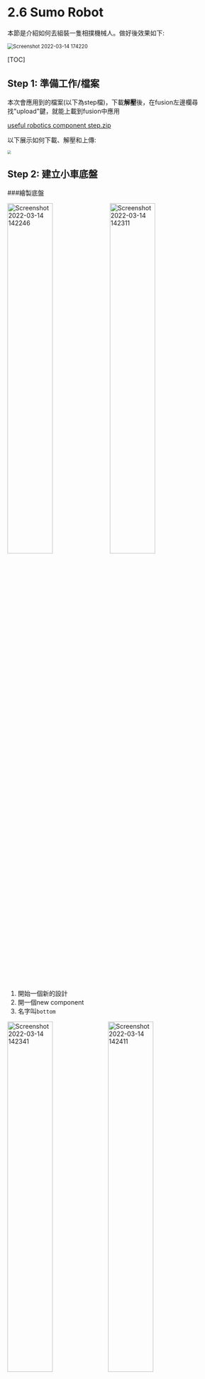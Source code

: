 # 2.6 Sumo Robot

本節是介紹如何去組裝一隻相撲機械人。做好後效果如下:

<img src="Screenshot 2022-03-14 174220.png" alt="Screenshot 2022-03-14 174220" style="zoom:80%;" />

[TOC]

## Step 1: 準備工作/檔案

本次會應用到的檔案(以下為step檔)，下載**解壓**後，在fusion左邊欄尋找"upload"鍵，就能上載到fusion中應用

[useful robotics component step.zip](useful_robotics_component_step.zip)

以下展示如何下載、解壓和上傳:

<img src="upload.gif" style="zoom:50%;" />

## Step 2: 建立小車底盤

###繪製底盤

<img src="Screenshot 2022-03-14 142246.png" alt="Screenshot 2022-03-14 142246" style="width:45%;" /> <img src="Screenshot 2022-03-14 142311.png" alt="Screenshot 2022-03-14 142311" style="width:45%;" />

1. 開始一個新的設計
2. 開一個new component
2. 名字叫`bottom`



<img src="Screenshot 2022-03-14 142341-16472534115661.png" alt="Screenshot 2022-03-14 142341" style="WIDTH:45%;" /><img src="Screenshot 2022-03-14 142411-16472534165382.png" alt="Screenshot 2022-03-14 142411" style="width:45%;" />

1. 確保小黑點在bottom這個component旁邊
2. 開一個`new sketch`



![Screenshot 2022-03-14 143037](Screenshot 2022-03-14 143037.png)

1. 底盤尺寸可參考上面的圖
2. <u>*尺寸不用完全一樣一模, 尤其是機械人的長和寬, 畫好後之後可以修改的*</u>

<img src="Screenshot 2022-03-14 143148.png" alt="Screenshot 2022-03-14 143148" style="WIDTH:45%;" /><img src="Screenshot 2022-03-14 143228.png" alt="Screenshot 2022-03-14 143228" style="WIDTH:45%;" />

1. 搜尋`change parameters`
2. 開一個新的變數叫`thickness`, 值為`3mm`



<img src="Screenshot 2022-03-14 143251 (2)_LI.jpg" alt="Screenshot 2022-03-14 143251 (2)_LI" style="WIDTH:45%;" /><img src="Screenshot 2022-03-14 143337.png" alt="Screenshot 2022-03-14 143337" style="width:45%;" />

1. 將底板擠出`thickness`的厚度
2. 習慣地將擠出好的板做fillet, 實物切割出來時才不會割手



<img src="Screenshot 2022-03-14 143856.png" alt="Screenshot 2022-03-14 143856" style="zoom:60%;" />

最後，在零件樹按滑鼠右鍵，按下`Ground`，`Ground`後拖動底板就不會動，所有的joint都以底板為準。



###插入底盤零件

<img src="Screenshot 2022-03-14 143522-16472540795493.png" alt="Screenshot 2022-03-14 143522" style="width:45%;" /><img src="Screenshot 2022-03-14 143554-16472542153901.png" alt="Screenshot 2022-03-14 143554" style="width:45%;" />

<img src="Screenshot 2022-03-14 143639.png" alt="Screenshot 2022-03-14 143639" style="WIDTH:60%;" />


1. ==將小黑點褪回第一層==
2. 將`ball castor CY 15A` 拖入當前檔案中
2. 按`ok`



<img src="Screenshot 2022-03-14 143704.png" alt="Screenshot 2022-03-14 143704" style="WIDTH:45%;" /><img src="Screenshot 2022-03-14 143814.png" alt="Screenshot 2022-03-14 143814" style="WIDTH:45%;" />

1. 對著左手邊的零件樹的`ball castor`按滑鼠右鍵
2. 找到`Rigid Group`按下(因上傳的是`*.step`檔，所有的零件都沒有joint的關係，所以一移動就會散開，所以要先做`Rigid Group`將其全部組成一group)
3. 用hotkey `J`，將牛眼輪連接到底板，墊高`3mm`(實際組裝時用3mm墊圈墊高)



<img src="Screenshot 2022-03-14 144242.png" alt="Screenshot 2022-03-14 144242" style="width:45%;" /><img src="Screenshot 2022-03-14 144205.png" alt="Screenshot 2022-03-14 144205" style="width:45%;" />

1. 其他零件都一樣:
   1. 先拖到當前畫面，接`ok`;
   2. 再做`Rigid Group`
   3. 最後用hotkey `J` 組裝到相對的位置
2. ***<u>在組裝56mm Sport Tires時，可以將連軸器插入六角軸15mm</u>***


## Step 3: 繪製和組裝小車第二層板

###繪畫小車底板

<img src="Screenshot 2022-03-14 144408.png" alt="Screenshot 2022-03-14 144408" style="width:80%;" />

1. ==將小黑點褪回第一層==
2. 開一個new component
3. 名字叫`top`



<img src="Screenshot 2022-03-14 144424.png" alt="Screenshot 2022-03-14 144424" style="WIDTH:45%;" /><img src="Screenshot 2022-03-14 144450.png" alt="Screenshot 2022-03-14 144450" style="WIDTH:45%;" />

1. ==確保小黑點在新的`top` component旁==
2. 按下`offset plane`
3. 在小車的底板表面，offset `40mm`(工場的六角柱只有20mm和8mm兩種，如果是這兩個數字以外，可以組合起來，或直接轉用3d打印墊高)



<img src="Screenshot 2022-03-14 144517.png" alt="Screenshot 2022-03-14 144517" style="width:45%;" /><img src="Screenshot 2022-03-14 144547.png" alt="Screenshot 2022-03-14 144547" style="width:45%;" />

1. 在新開的offset plane上按下`new sketch`
2. 用hotkey `p`或直接搜尋`project`，投影底板到這個面上



<img src="Screenshot 2022-03-14 144839.png" alt="Screenshot 2022-03-14 144839" style="width:45%;" /><img src="Screenshot 2022-03-14 144920.png" alt="Screenshot 2022-03-14 144920" style="width:45%;" /><img src="Screenshot 2022-03-14 145010.png" alt="Screenshot 2022-03-14 145010" style="zoom:45%;" />

1. 跟據上圖先繪畫頂板的安裝孔和頂板的輪廓(尺寸之後可以按需要修改)
2. 擠出`thickness`的厚度
3. 順手將擠出後的尖角做fillet

###插入Arduino UNO

<img src="Screenshot 2022-03-14 145403.png" alt="Screenshot 2022-03-14 145403" style="zoom:45%;" />

1. 繼續確保小黑點在top的component旁
2. 在top的上面的面，開一個`new sketch`



<img src="Screenshot 2022-03-14 145653.png" alt="Screenshot 2022-03-14 145653" style="width:45%;" /><img src="Screenshot 2022-03-14 145849.png" alt="Screenshot 2022-03-14 145849" style="WIDTH:45%;" /><img src="Screenshot 2022-03-14 145923.png" alt="Screenshot 2022-03-14 145923" style="width:45%;" />

1. 接下來，要將Arduino安裝在頂板上，所以要跟據Arduino UNO來開孔
2. Arduino UNO的第四個孔因太近零件，所以不安裝也沒有關係
3. 之後就可以將3個圓穿孔



<img src="Screenshot 2022-03-14 145957.png" alt="Screenshot 2022-03-14 145957" style="width:45%;" /><img src="Screenshot 2022-03-14 150031.png" alt="Screenshot 2022-03-14 150031" style="width:45%;" />

1. 打開零件樹，找到`top`的`Sketch1`
2. 將四旁邊的頂板安裝孔profile選取並一路穿孔到底板



<img src="Screenshot 2022-03-14 150119.png" alt="Screenshot 2022-03-14 150119" style="width:45%;" /><img src="Screenshot 2022-03-14 150148.png" alt="Screenshot 2022-03-14 150148" style="width:45%;" /><img src="Screenshot 2022-03-14 150247.png" alt="Screenshot 2022-03-14 150247" style="width:45%;" />

1. 將Arduino UNO拖入當前檔案中
2. 在零件樹找到它，按滑鼠右鍵，點選`Rigid Group`，將整個UNO板變成一個group
3. 將UNO用hotkey `J` 組合到頂板上，==記得要保持3mm間距，實際用螺絲安裝時請記得加墊圈，否則電線腳會壓斷==

### 按入六角柱

<img src="Screenshot 2022-03-14 150401.png" alt="Screenshot 2022-03-14 150401" style="WIDTH:45%;" /><img src="Screenshot 2022-03-14 150504.png" alt="Screenshot 2022-03-14 150504" style="WIDTH:45%;" /><img src="Screenshot 2022-03-14 150528.png" alt="Screenshot 2022-03-14 150528" style="width:45%;" />



1. 將小黑點褪回最上層
2. 開一個新的component叫`double hex`
3. 確保小黑點在新開的component中
4. 將六角柱hex spacer M3x20拖入當前文件中(可以連續拖兩次或拖完一次後複製貼上)
5. 最後就可以用hotkey `J` 將兩個六角柱接上



<img src="Screenshot 2022-03-14 150654.png" alt="Screenshot 2022-03-14 150654" style="WIDTH:35%;" /><img src="Screenshot 2022-03-14 150810.png" alt="Screenshot 2022-03-14 150810" style="WIDTH:55%;" />

1. ==joint好後，將小黑點褪回最上層==
2. 將component `double hex`複製貼上四份
3. 之後就可以用hotkey `J` 組合到小車底盤上



<img src="Screenshot 2022-03-14 150846.png" alt="Screenshot 2022-03-14 150846" style="width:75%;" />

1. 最後，將頂板同樣用hotkey `J` 組合到其中一支六角柱上
2. 拖動一下現全的模型的零件，全部不能拖動就是正常了。

## Step 4: 安裝sensor、電池

###為底盤開孔

<img src="Screenshot 2022-03-14 151034.png" alt="Screenshot 2022-03-14 151034" style="width:33%;" /><img src="Screenshot 2022-03-14 151404.png" alt="Screenshot 2022-03-14 151404" style="width:33%;" />

上面為需要安裝在底盤的電池盒和對地下的跌落感測，接下來我們要為底盤加孔來放置sensor和電池。



<img src="Screenshot 2022-03-14 151616.png" alt="Screenshot 2022-03-14 151616" style="width:45%;" /><img src="Screenshot 2022-03-14 151830.png" alt="Screenshot 2022-03-14 151830" style="width:35%;" />

1. ==先將小黑點放到component `bottom `的旁邊==
2. 在小車底盤的表面開一個new sketch
3. 首先繪製對地面的跌落感測安裝孔
4. sensor會放在車的底部，所以只要開安裝孔就可以，但要另外加一個孔來穿電線，所以才會有另一個8x8mm的方形
5. ==上面10和18的尺寸是隨便定的，之後你需要修改，見最後一章==



<img src="Screenshot 2022-03-14 152029.png" alt="Screenshot 2022-03-14 152029" style="WIDTH:35%;" /><img src="Screenshot 2022-03-14 152105.png" alt="Screenshot 2022-03-14 152105" style="WIDTH:55%;" />

1. 之後就可以劃中心線，將sensor安裝孔鏡像到右邊，另外再劃上電池安裝的電池架
2. 之後點選剛劃的圓和方，為底盤開孔



### 插入和安裝底盤sensor和電池架

<img src="Screenshot 2022-03-14 152205.png" alt="Screenshot 2022-03-14 152205" style="width:70%;" />

1. 將兩個Line Sensor(拖兩次或者拖完一次後複製貼上)和電池架Battery stand 拖到當前畫面
2. 記得拖動後，在零件樹中，為這三個Components按滑鼠右鍵，各自做`Rigid Group`，否則一移動或joint後，line sensor就會散開



<img src="Screenshot 2022-03-14 152324.png" alt="Screenshot 2022-03-14 152324" style="WIDTH:45%;" /><img src="Screenshot 2022-03-14 152526.png" alt="Screenshot 2022-03-14 152526" style="WIDTH:45%;" />

1. 將line sensor用hotkey `J `組合到盤底，sensor PCB有45度角的為小車前方，==記得將sensor向下offset 3mm，實際安裝時也要用3mm墊圈將sensor墊高，否則一上緊螺絲，電線腳就會壓彎==
2. 安裝好兩邊跌落sensor後就可以安裝電池架

### 為頂板開孔和安裝sensor

<img src="Screenshot 2022-03-14 154808.png" alt="Screenshot 2022-03-14 154808" style="width:35%;" />

1. 頂板要安裝的sensor為上方的sensor，由於頂板上層已安裝Arduino UNO，所以sensor要安裝在頂板的下方



<img src="Screenshot 2022-03-14 154421.png" alt="Screenshot 2022-03-14 154421" style="width:45%;" /><img src="Screenshot 2022-03-15 174848.png" alt="Screenshot 2022-03-15 174848" style="zoom:45%;" />

1. 將小黑點按到component `top`的旁邊
2. 在頂板的底面開一個new sketch
3. 按照右圖的尺寸繪畫3個孔，之後穿孔，==尺寸是暫定的，到最後全機組合好後會按需要修改==



<img src="Screenshot 2022-03-14 155922.png" alt="Screenshot 2022-03-14 155922" style="width:45%;" /><img src="Screenshot 2022-03-14 160003.png" alt="Screenshot 2022-03-14 160003" style="width:45%;" />

1. 穿孔後，==將小黑點褪回最上層==
2. 將`IR Sensor(FC51)`拖到當前文件，可以拖三次或複製貼上，需要三隻sensor



<img src="Screenshot 2022-03-14 160629.png" alt="Screenshot 2022-03-14 160629" style="width:60%;" />

1. 將3隻FC51 sensor用hotkey `J` 組合到頂板的底層
2. sensor左右兩隻不是向正前方，左邊sensor指向右邊45度，右邊sensor指向左邊45度
3. sensor記得要offset 3mm距離，實際安裝時也要加3mm墊圈，否則電線腳會被壓彎

## Step 5: 製作前擋板和鏟

來到這一步，機械人已基本完成，有基本的功能，接下來最後一步要製作前方的檔板和鏟，第一個步驟是要先製作用以安裝前方檔板的支架。

###製作3D打印支架



<img src="Screenshot 2022-03-14 160850.png" alt="Screenshot 2022-03-14 160850" style="width:45%;" /><img src="Screenshot 2022-03-14 160940.png" alt="Screenshot 2022-03-14 160940" style="width:45%;" />

1. ==先將小黑點褪回最上一層==
2. 開一個新的component，名字叫`triangle`
3. 確保小黑點在新開的component旁，開一個new sketch，位置點選世界的YZ平面就可以



<img src="Screenshot 2022-03-14 161022.png" alt="Screenshot 2022-03-14 161022" style="width:45%;" /><img src="Screenshot 2022-03-14 161852.png" alt="Screenshot 2022-03-14 161852" style="width:45%;" />

<img src="Screenshot 2022-03-14 173501.png" alt="Screenshot 2022-03-14 173501" style="width:25%;" />

1. 投影頂板和底板的前端兩條線
2. 就可以跟著右圖的尺寸去定三角形支架
3. ***尺寸是暫定的，之後你可以跟據需要自行修改，例如我這個高30mm，已經有點擋到了上面偵測敵人的sensor，所以我後來改矮了變左成25mm***



<img src="Screenshot 2022-03-14 161945.png" alt="Screenshot 2022-03-14 161945" style="width:45%;" /><img src="Screenshot 2022-03-14 162037.png" alt="Screenshot 2022-03-14 162037" style="width:45%;" />

1. 之後就可以用hotkey `E` 擠出
2. 擠出厚度為`10mm`，今次我選用了`Symmetric`而非預設的`One Side`，原因是對稱的話比較好操作，你用原本的`One Side`也可以
3. 之後就可以到斜面開一個new sketch



<img src="Screenshot 2022-03-14 162124.png" alt="Screenshot 2022-03-14 162124" style="width:30%;" /><img src="Screenshot 2022-03-14 162150.png" alt="Screenshot 2022-03-14 162150" style="width:60%;" />

<img src="Screenshot 2022-03-14 162206.png" alt="Screenshot 2022-03-14 162206" style="width:30%;" /><img src="Screenshot 2022-03-14 162307.png" alt="Screenshot 2022-03-14 162307" style="width:30%;" /><img src="Screenshot 2022-03-14 162328.png" alt="Screenshot 2022-03-14 162328" style="width:30%;" />

1. 在斜面開一個孔用來安裝前方的鏟，孔徑用3mm就可以，因3D打印出來尺寸會小一點，開3mm孔用自攻3mm螺絲安裝就剛剛好
2. 開兩個孔就最好，但因位置有限，所以我只開了一個
3. 跟著上面的45度斜面也一樣，開一個new sketch再開兩個孔，用來安裝檔板



<img src="Screenshot 2022-03-14 165745.png" alt="Screenshot 2022-03-14 165745" style="width:35%;" /><img src="Screenshot 2022-03-14 165801.png" alt="Screenshot 2022-03-14 165801" style="width:55%;" />

1. 最後三角支架的底部也要開孔，用來安裝在底板上
2. ***如果你不跟我的尺寸，有修改過尺寸，記得三個面都開孔後，觀察一下幾個孔會否重疊了，否則安裝螺絲時螺絲會撞在一起***

### 安裝三角支架到底板

<img src="Screenshot 2022-03-14 165429.png" alt="Screenshot 2022-03-14 165429" style="width:45%;" /><img src="Screenshot 2022-03-14 165445.png" alt="Screenshot 2022-03-14 165445" style="width:45%;" />

1. ==將小黑點按到bottom旁邊==，我們要為底板開孔去安裝三角支架
2. 在底板表面開一個new sketch



<img src="Screenshot 2022-03-14 170011.png" alt="Screenshot 2022-03-14 170011" style="width:45%;" /><img src="Screenshot 2022-03-14 170259.png" alt="Screenshot 2022-03-14 170259" style="width:45%;" />

<img src="Screenshot 2022-03-14 170330.png" alt="Screenshot 2022-03-14 170330" style="width:45%;" />

1. 用hotkey `P` project投影三支架的底部到這個sketch當中
2. 劃兩條水平線作圖線，用midpoint約束穿過三角支架底的兩個孔
3. 在兩旁距離70mm處各開兩個圓
4. 將4個孔鑽孔底板



<img src="Screenshot 2022-03-14 170441.png" alt="Screenshot 2022-03-14 170441" style="width:45%;" /><img src="Screenshot 2022-03-14 170529.png" alt="Screenshot 2022-03-14 170529" style="width:45%;" />

1. ==將小黑點褪回最上層==
2. 將`triangle ` component 複製多一份
3. 就可以分別用hotkey `J` 組合到底板
4. <u>***如果你不按我的尺寸，或之後有所修改的話，請記得認真檢查一下三角支架有否撞到齒輪箱或電池架***</u>
5. <u>***安裝三角支架到底盤前，請先將馬達接線和測試一下是否運作正常，否則安裝後三角支架會阻礙將馬達拆出來接線和維修***</u>

### 繪製鏟和前擋板

<img src="Screenshot 2022-03-14 170847.png" alt="Screenshot 2022-03-14 170847" style="width:45%;" /><img src="Screenshot 2022-03-14 170916.png" alt="Screenshot 2022-03-14 170916" style="width:45%;" />

1. 確保小黑點褪回到最上層
2. 開一個new component，名叫`front plane`
3. 在三角支架20度的面(左邊或右邊都可以)開一個new sketch



<img src="Screenshot 2022-03-14 170944.png" alt="Screenshot 2022-03-14 170944" style="width:45%;" /><img src="Screenshot 2022-03-14 171601.png" alt="Screenshot 2022-03-14 171601" style="width:45%;" />

<img src="Screenshot 2022-03-14 171617.png" alt="Screenshot 2022-03-14 171617" style="width:45%;" />

1. 用hotkey `P` project投影兩邊的三角支架
2. 繪劃一條中心作圖線，劃一個長方形，長方形的頂邊要穿過20度長方到的頂邊
3. 之後就可以擠出厚度`thickness`



<img src="Screenshot 2022-03-14 171708.png" alt="Screenshot 2022-03-14 171708" style="width:45%;" /><img src="Screenshot 2022-03-14 171823.png" alt="Screenshot 2022-03-14 171823" style="width:45%;" />



<img src="Screenshot 2022-03-14 172106.png" alt="Screenshot 2022-03-14 172106" style="width:45%;" />

1. 之後45度擋板也一樣，先在隨便一邊的45度斜面開一個new sketch
2. 將兩邊45度的斜面和***前鏟板的頂邊***投影到這個sketch中
3. 之後就可以劃一個長旁形再擠出



<img src="Screenshot 2022-03-14 172642.png" alt="Screenshot 2022-03-14 172642" style="zoom:70%;" />

1. ***完成後觀察一下，在側視圖看，兩塊板應該是剛剛好沒有相撞的***
2. 之後就可以將鏟和擋板用hotkey J 組合到三角支架上
3. (我沒有cap圖展示joint的過程，請自行完成，因鏟和支架都是同一個component的兩個body，所以拖動時兩塊板會一起拖動是正常的)

### 為前擋板開孔，讓偵敵紅外線sensor能穿過

<img src="Screenshot 2022-03-14 172759.png" alt="Screenshot 2022-03-14 172759" style="width:60%;" /><img src="Screenshot 2022-03-14 172914.png" alt="Screenshot 2022-03-14 172914" style="width:30%;" />

1. 確保將小黑點選到component `front plane`
2. 點選在其中一邊45度的sensor的平面，開一個new sketch
3. 在sensor的LED和接收器的兩個圓中間為圓心，劃一個直徑15mm的圓



<img src="Screenshot 2022-03-14 173008.png" alt="Screenshot 2022-03-14 173008" style="width:45%;" />

1. 將這個圓擠出一個`new body`，距離隨意，只要長過底盤就可以
2. ***但記得要設定`taper angle`，這個角度會在擠出時使擠出的面積越來越大，至於為何是5度，就要視乎你用的sensor的發散角，我這次是跟據經驗設定的，如果你用其他的sensor，就要看看datasheet***



<img src="Screenshot 2022-03-14 173101.png" alt="Screenshot 2022-03-14 173101" style="width:45%;" /><img src="Screenshot 2022-03-14 173137.png" alt="Screenshot 2022-03-14 173137" style="width:45%;" />

<img src="Screenshot 2022-03-14 173247.png" alt="Screenshot 2022-03-14 173247" style="width:45%;" />

1. 擠出後，繼續確保小黑點在`front plane`旁
2. 在45度斜面的表面開一個new sketch
3. 按hotkey `S`，搜尋`intersect`，顧名思義就是相交的意思，這個指令可以將另一個body相交到這個sketch plane的輪廓勾出來



<img src="Screenshot 2022-03-14 173840.png" alt="Screenshot 2022-03-14 173840" style="width:45%;" /><img src="Screenshot 2022-03-14 173902.png" alt="Screenshot 2022-03-14 173902" style="width:45%;" />

1. 跟據這個橢圓形的中心點，就可以知道sensor射出來，該在那開槽才不會阻礙紅外線發射接收
2. 劃一個對稱的長方形，==尺寸是暫定的，你可按需要修改==
3. 之後就可以將其開槽



<img src="Screenshot 2022-03-14 174220-16474953744691.png" alt="Screenshot 2022-03-14 174220" style="width:80%;" />

 <font size="+2" style="color:red">恭喜，大致已完成設計!!!!!!看看你的設計是否和我的設計差不多，會否有地方有error或會相撞</font>

## Step 6: 微調

<img src="Screenshot 2022-03-14 174259.png" alt="Screenshot 2022-03-14 174259" style="width:45%;" /><img src="Screenshot 2022-03-14 174326.png" alt="Screenshot 2022-03-14 174326" style="width:45%;" />

1. ==將小黑點褪回最上層==
2. 搜尋`Section Analysis`
3. 選取世界座標的YZ平面(或你機械人的側面平面)
4. 將機械人割開一半方便觀察



<img src="Screenshot 2022-03-14 174454.png" alt="Screenshot 2022-03-14 174454" style="width:45%;" /><img src="Screenshot 2022-03-14 174410.png" alt="Screenshot 2022-03-14 174410" style="width:45%;" />

1. 為方便觀察，請將視覺投影轉成`Orthographic`(在右上角的指向圖標上，按滑鼠右鍵，就能設定)
2. 轉到側視圖
3. 從側視圖就可以清楚觀察到，前擋板好像有點擋住了紅外線射出的路徑



<img src="Screenshot 2022-03-14 174604.png" alt="Screenshot 2022-03-14 174604" style="width:45%;" /><img src="Screenshot 2022-03-14 174649.png" alt="Screenshot 2022-03-14 174649" style="width:45%;" />

1. 再轉到45度角觀察開槽的左右是否足夠
2. 按一按45度sensor的平面，按下方第二個鍵名叫`look at`，就能對正這個點選的平面
3. 跟據目測，槽的長度似乎足夠



<img src="Screenshot 2022-03-14 174830.png" alt="Screenshot 2022-03-14 174830" style="width:45%;" /><img src="Screenshot 2022-03-14 175839.png" alt="Screenshot 2022-03-14 175839" style="width:45%;" />

<img src="Screenshot 2022-03-14 175813.png" alt="Screenshot 2022-03-14 175813" style="width:45%;" />

1. 在零件樹或時間軸上，找到前擋板原來的sketch, 將它修改一下，上面距離15mm, 下面距離7mm
2. 重新再觀察一下，今次似乎可以了

##Step 7: 功課

<img src="Screenshot 2022-03-14 181113.png" alt="Screenshot 2022-03-14 181113" style="width:60%;" />

現在這個模型是有問題的:

1. Arduino安裝問題: 如果安裝motor shield和sensor shield後，會撞到前擋板, 要將Arduino移後
2. 20度擋板: 可以增長一點，盡量貼地才能發揮鏟的效果，之後亦要貼上薄一點的金屬或膠片來做第三層鏟
3. 對地sensor明顯還有移前空間: 對地sensor距離牛眼輪越前越好，可以早一點知道前方是場外而停車
4. 對敵sensor: 可以移前一點，那麼前擋板就不用開槽開這麼大，但要注意移動後前擋板會否有阻礙
5. 電池開關無處安放: 下圖是電池開關的尺寸，我沒有設計其位置，你需要想辦法安裝，由於鋰電池本身電線較短，開關不能安裝在頂層上，要用3D打印或另外加一塊與地面垂直的膠板去安裝
   <img src="Screenshot 2022-03-14 154059.png" alt="Screenshot 2022-03-14 154059" style="zoom:60%;" />



